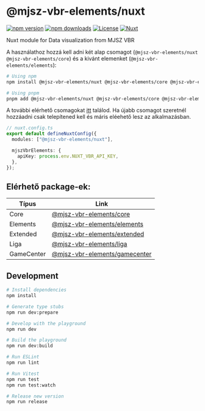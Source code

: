 # @mjsz-vbr-elements/nuxt

[![npm version][npm-version-src]][npm-version-href]
[![npm downloads][npm-downloads-src]][npm-downloads-href]
[![License][license-src]][license-href]
[![Nuxt][nuxt-src]][nuxt-href]

Nuxt module for Data visualization from MJSZ VBR

A használathoz hozzá kell adni két alap csomagot (`@mjsz-vbr-elements/nuxt` `@mjsz-vbr-elements/core`) és a kivánt elemenket (`@mjsz-vbr-elements/elements`):

```bash
# Using npm
npm install @mjsz-vbr-elements/nuxt @mjsz-vbr-elements/core @mjsz-vbr-elements/elements

# Using pnpm
pnpm add @mjsz-vbr-elements/nuxt @mjsz-vbr-elements/core @mjsz-vbr-elements/elements
```

A további elérhető csomagokat [itt](#elérhető-package-ek) találod. Ha újabb csomagot szeretnél hozzáadni csak telepítened kell és máris eléehető lesz az alkalmazásban.

```ts [nuxt.config.ts]
// nuxt.config.ts
export default defineNuxtConfig({
  modules: ["@mjsz-vbr-elements/nuxt"],

  mjszVbrElements: {
    apiKey: process.env.NUXT_VBR_API_KEY,
  },
});
```

## Elérhető package-ek:

| Típus      | Link                                                                                         |
| ---------- | -------------------------------------------------------------------------------------------- |
| Core       | [@mjsz-vbr-elements/core](https://www.npmjs.com/package/@mjsz-vbr-elements/core)             |
| Elements   | [@mjsz-vbr-elements/elements](https://www.npmjs.com/package/@mjsz-vbr-elements/elements)     |
| Extended   | [@mjsz-vbr-elements/extended](https://www.npmjs.com/package/@mjsz-vbr-elements/extended)     |
| Liga       | [@mjsz-vbr-elements/liga](https://www.npmjs.com/package/@mjsz-vbr-elements/liga)             |
| GameCenter | [@mjsz-vbr-elements/gamecenter](https://www.npmjs.com/package/@mjsz-vbr-elements/gamecenter) |

## Development

```bash
# Install dependencies
npm install

# Generate type stubs
npm run dev:prepare

# Develop with the playground
npm run dev

# Build the playground
npm run dev:build

# Run ESLint
npm run lint

# Run Vitest
npm run test
npm run test:watch

# Release new version
npm run release
```

<!-- Badges -->

[npm-version-src]: https://img.shields.io/npm/v/my-module/latest.svg?style=flat&colorA=18181B&colorB=28CF8D
[npm-version-href]: https://npmjs.com/package/@mjsz-vbr-elements/nuxt
[npm-downloads-src]: https://img.shields.io/npm/dm/my-module.svg?style=flat&colorA=18181B&colorB=28CF8D
[npm-downloads-href]: https://npmjs.com/package/@mjsz-vbr-elements/nuxt
[license-src]: https://img.shields.io/npm/l/my-module.svg?style=flat&colorA=18181B&colorB=28CF8D
[license-href]: https://npmjs.com/package/@mjsz-vbr-elements/nuxt
[nuxt-src]: https://img.shields.io/badge/Nuxt-18181B?logo=nuxt.js
[nuxt-href]: https://nuxt.com
